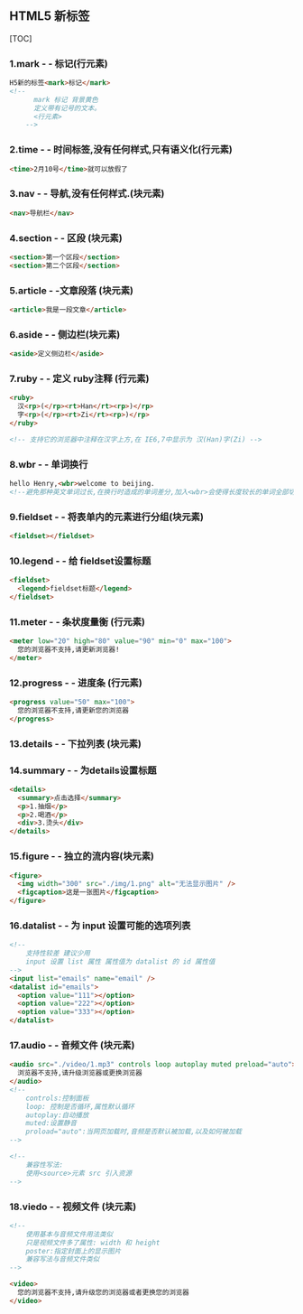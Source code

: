 ## HTML5 新标签

[TOC]

### 1.mark  - - 标记(行元素)

```html
H5新的标签<mark>标记</mark>
<!--
      mark 标记 背景黄色
      定义带有记号的文本。
      <行元素>
    -->
```

### 2.time - - 时间标签,没有任何样式,只有语义化(行元素)

```html
<time>2月10号</time>就可以放假了
```

### 3.nav - - 导航,没有任何样式.(块元素)

```html
<nav>导航栏</nav>
```

### 4.section - - 区段 (块元素)

```html
<section>第一个区段</section>
<section>第二个区段</section>
```

### 5.article - -文章段落 (块元素)

```html
<article>我是一段文章</article>
```

### 6.aside - - 侧边栏(块元素)

```html
<aside>定义侧边栏</aside>
```

### 7.ruby - - 定义 ruby注释 (行元素)

```html
<ruby>
  汉<rp>(</rp><rt>Han</rt><rp>)</rp>
  字<rp>(</rp><rt>Zi</rt><rp>)</rp>
</ruby>

<!-- 支持它的浏览器中注释在汉字上方,在 IE6,7中显示为 汉(Han)字(Zi) -->
```

### 8.wbr - - 单词换行

```html
hello Henry,<wbr>welcome to beijing.
<!--避免那种英文单词过长,在换行时造成的单词差分,加入<wbr>会使得长度较长的单词全部切换到下一行-->
```

### 9.fieldset - - 将表单内的元素进行分组(块元素)

```html
<fieldset></fieldset>
```

### 10.legend - - 给 fieldset设置标题

```html
<fieldset>
  <legend>fieldset标题</legend>
</fieldset>
```

### 11.meter - - 条状度量衡 (行元素)

```html
<meter low="20" high="80" value="90" min="0" max="100">
  您的浏览器不支持,请更新浏览器!
</meter>
```

### 12.progress - - 进度条 (行元素)

```html
<progress value="50" max="100">
  您的浏览器不支持,请更新您的浏览器
</progress>
```

### 13.details - - 下拉列表 (块元素)

### 14.summary - - 为details设置标题

```html
<details>
  <summary>点击选择</summary>
  <p>1.抽烟</p>  
  <p>2.喝酒</p>
  <div>3.烫头</div>
</details>
```

### 15.figure - - 独立的流内容(块元素)

```html
<figure>
  <img width="300" src="./img/1.png" alt="无法显示图片" />
  <figcaption>这是一张图片</figcaption>
</figure>
```

### 16.datalist - - 为 input 设置可能的选项列表

```html
<!-- 
	支持性较差 建议少用
	input 设置 list 属性 属性值为 datalist 的 id 属性值
-->
<input list="emails" name="email" />
<datalist id="emails">
  <option value="111"></option>  
  <option value="222"></option>
  <option value="333"></option>
</datalist>
```

### 17.audio - - 音频文件 (块元素)

```html
<audio src="./video/1.mp3" controls loop autoplay muted preload="auto">
  浏览器不支持,请升级浏览器或更换浏览器
</audio>
<!-- 
	controls:控制面板
	loop: 控制是否循环,属性默认循环
	autoplay:自动播放
	muted:设置静音
	proload="auto":当网页加载时,音频是否默认被加载,以及如何被加载
-->

<!--
	兼容性写法:
	使用<source>元素 src 引入资源
-->
```

### 18.viedo - - 视频文件 (块元素)

```html
<!--
	使用基本与音频文件用法类似
	只是视频文件多了属性: width 和 height
	poster:指定封面上的显示图片
	兼容写法与音频文件类似
-->

<video>
  您的浏览器不支持,请升级您的浏览器或者更换您的浏览器
</video>
```
























